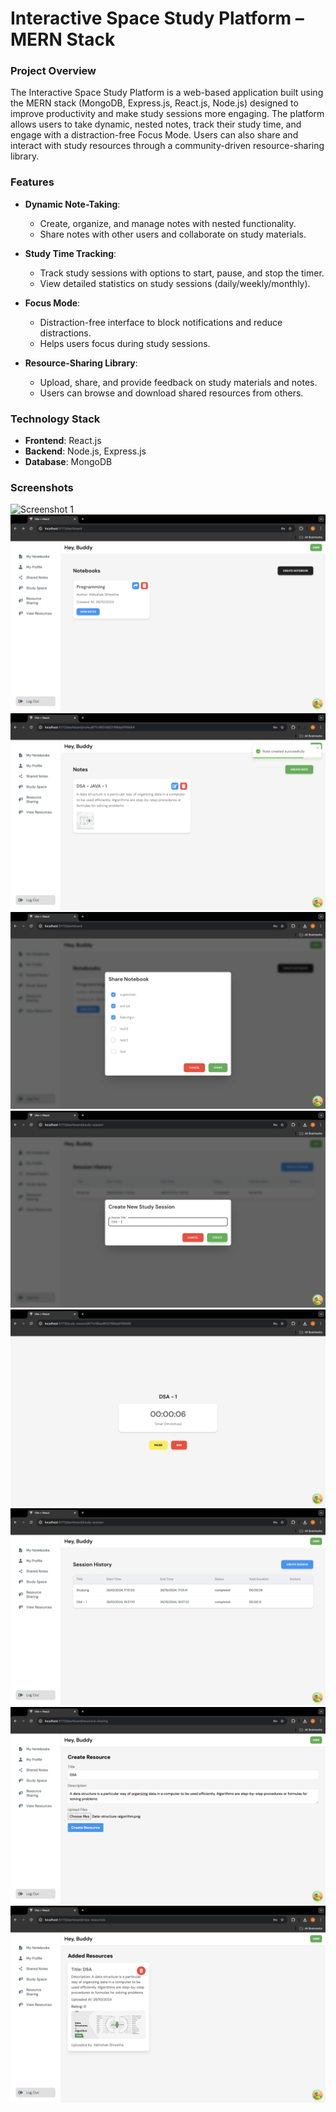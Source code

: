 # **Interactive Space Study Platform** – MERN Stack

### **Project Overview**
The Interactive Space Study Platform is a web-based application built using the MERN stack (MongoDB, Express.js, React.js, Node.js) designed to improve productivity and make study sessions more engaging. The platform allows users to take dynamic, nested notes, track their study time, and engage with a distraction-free Focus Mode. Users can also share and interact with study resources through a community-driven resource-sharing library.

### **Features**
- **Dynamic Note-Taking**: 
  - Create, organize, and manage notes with nested functionality.
  - Share notes with other users and collaborate on study materials.
  
- **Study Time Tracking**: 
  - Track study sessions with options to start, pause, and stop the timer.
  - View detailed statistics on study sessions (daily/weekly/monthly).

- **Focus Mode**: 
  - Distraction-free interface to block notifications and reduce distractions.
  - Helps users focus during study sessions.

- **Resource-Sharing Library**: 
  - Upload, share, and provide feedback on study materials and notes.
  - Users can browse and download shared resources from others.

### **Technology Stack**
- **Frontend**: React.js 
- **Backend**: Node.js, Express.js 
- **Database**: MongoDB 

### **Screenshots**
![Screenshot 1](./screenshots/1.png)
![Screenshot 2](./screenshots/2.png)
![Screenshot 1](./screenshots/3.png)
![Screenshot 2](./screenshots/4.png)
![Screenshot 1](./screenshots/5.png)
![Screenshot 2](./screenshots/6.png)
![Screenshot 1](./screenshots/7.png)
![Screenshot 2](./screenshots/8.png)
![Screenshot 1](./screenshots/9.png)
